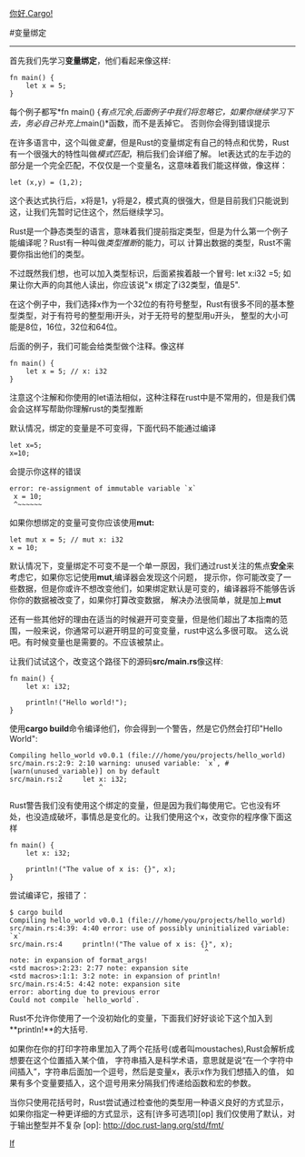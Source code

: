[你好,Cargo!][hc]

[hc]: hello_Cargo.md

#变量绑定
- - -

首先我们先学习**变量绑定**，他们看起来像这样:

    fn main() {
        let x = 5;
    }

每个例子都写*fn main() {*有点冗余,后面例子中我们将忽略它，如果你继续学习下去，务必自己补充上*main()*函数，而不是丢掉它。
否则你会得到错误提示

在许多语言中，这个叫做*变量*，但是Rust的变量绑定有自己的特点和优势，Rust有一个很强大的特性叫做*模式匹配*，稍后我们会详细了解。
let表达式的左手边的部分是一个完全匹配，不仅仅是一个变量名，这意味着我们能这样做，像这样：

    let (x,y) = (1,2);

这个表达式执行后，x将是1，y将是2，模式真的很强大，但是目前我们只能说到这，让我们先暂时记住这个，然后继续学习。

Rust是一个静态类型的语言，意味着我们提前指定类型，但是为什么第一个例子能编译呢？Rust有一种叫做*类型推断*的能力，可以
计算出数据的类型，Rust不需要你指出他们的类型。

不过既然我们想，也可以加入类型标识，后面紧挨着敲一个冒号:
    let x:i32 =5;
如果让你大声的向其他人读出，你应该说"x 绑定了i32类型，值是5".

在这个例子中，我们选择x作为一个32位的有符号整型，Rust有很多不同的基本整型类型，对于有符号的整型用i开头，对于无符号的整型用u开头，
整型的大小可能是8位，16位，32位和64位。

后面的例子，我们可能会给类型做个注释。像这样

    fn main() {
        let x = 5; // x: i32
    }


注意这个注解和你使用的let语法相似，这种注释在rust中是不常用的，但是我们偶会会这样写帮助你理解rust的类型推断

默认情况，绑定的变量是不可变得，下面代码不能通过编译
    
    let x=5;
    x=10;
    
会提示你这样的错误

    error: re-assignment of immutable variable `x`
     x = 10;
     ^~~~~~~

如果你想绑定的变量可变你应该使用**mut:**

    let mut x = 5; // mut x: i32
    x = 10;

默认情况下，变量绑定不可变不是一个单一原因，我们通过rust关注的焦点**安全**来考虑它，如果你忘记使用**mut**,编译器会发现这个问题，
提示你，你可能改变了一些数据，但是你或许不想改变他们，如果绑定默认是可变的，编译器将不能够告诉你你的数据被改变了，如果你打算改变数据，
解决办法很简单，就是加上**mut**

还有一些其他好的理由在适当的时候避开可变变量，但是他们超出了本指南的范围，一般来说，你通常可以避开明显的可变变量，rust中这么多很可取。
这么说吧。有时候变量也是需要的。不应该被禁止。

让我们试试这个，改变这个路径下的源码**src/main.rs**像这样:

    fn main() {
        let x: i32;

        println!("Hello world!");
    }

使用**cargo build**命令编译他们，你会得到一个警告，然是它仍然会打印"Hello World":
 
    Compiling hello_world v0.0.1 (file:///home/you/projects/hello_world)
    src/main.rs:2:9: 2:10 warning: unused variable: `x`, #[warn(unused_variable)] on by default
    src/main.rs:2     let x: i32;
                          ^
Rust警告我们没有使用这个绑定的变量，但是因为我们每使用它。它也没有坏处，也没造成破坏，事情总是变化的。让我们使用这个x，改变你的程序像下面这样

    fn main() {
        let x: i32;

        println!("The value of x is: {}", x);
    }    
                       
尝试编译它，报错了：

    $ cargo build
    Compiling hello_world v0.0.1 (file:///home/you/projects/hello_world)
    src/main.rs:4:39: 4:40 error: use of possibly uninitialized variable: `x`
    src/main.rs:4     println!("The value of x is: {}", x);
                                                    ^
    note: in expansion of format_args!
    <std macros>:2:23: 2:77 note: expansion site
    <std macros>:1:1: 3:2 note: in expansion of println!
    src/main.rs:4:5: 4:42 note: expansion site
    error: aborting due to previous error
    Could not compile `hello_world`.
      
Rust不允许你使用了一个没初始化的变量，下面我们好好谈论下这个加入到**println!**的大括号.

如果你在你的打印字符串里加入了两个花括号(或者叫moustaches),Rust会解析成想要在这个位置插入某个值，
字符串插入是科学术语，意思就是说“在一个字符中间插入”，字符串后面加一个逗号，然后是变量x，表示x作为我们想插入的值，
如果有多个变量要插入，这个逗号用来分隔我们传递给函数和宏的参数。

当你只使用花括号时，Rust尝试通过检查他的类型用一种语义良好的方式显示，如果你指定一种更详细的方式显示，这有[许多可选项][op]
我们仅使用了默认，对于输出整型并不复杂
[op]: http://doc.rust-lang.org/std/fmt/

[If][if]

[if]: http://doc.rust-lang.org/book/if.html





